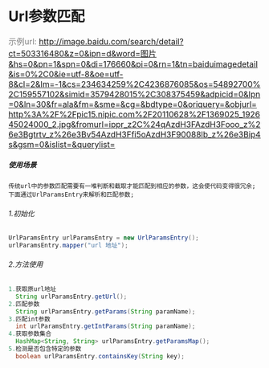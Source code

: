 # Url参数匹配
><font color=gray size=3>
示例url:
http://image.baidu.com/search/detail?ct=503316480&z=0&ipn=d&word=图片&hs=0&pn=1&spn=0&di=176660&pi=0&rn=1&tn=baiduimagedetail&is=0%2C0&ie=utf-8&oe=utf-8&cl=2&lm=-1&cs=234634259%2C4236876085&os=54892700%2C159557102&simid=3579428015%2C308375459&adpicid=0&lpn=0&ln=30&fr=ala&fm=&sme=&cg=&bdtype=0&oriquery=&objurl=http%3A%2F%2Fpic15.nipic.com%2F20110628%2F1369025_192645024000_2.jpg&fromurl=ippr_z2C%24qAzdH3FAzdH3Fooo_z%26e3Bgtrtv_z%26e3Bv54AzdH3Ffi5oAzdH3F90088lb_z%26e3Bip4s&gsm=0&islist=&querylist=
</font>

##### 使用场景
```doc
传统url中的参数匹配需要有一堆判断和截取才能匹配到相应的参数，这会使代码变得很冗余;
下面通过UrlParamsEntry来解析和匹配参数;
```
###### 1.初始化
```java
UrlParamsEntry urlParamsEntry = new UrlParamsEntry();
urlParamsEntry.mapper("url 地址");
```
###### 2.方法使用
```java
1.获取原url地址
  String urlParamsEntry.getUrl();
2.匹配参数
  String urlParamsEntry.getParams(String paramName);
3.匹配int参数
  int urlParamsEntry.getIntParams(String paramName);
4.获取参数集合
  HashMap<String, String> urlParamsEntry.getParamsMap();
5.检测是否包含特定的参数
  boolean urlParamsEntry.containsKey(String key);
```